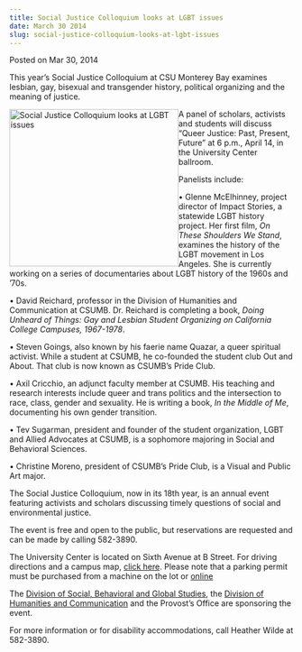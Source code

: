 ```yaml
---
title: Social Justice Colloquium looks at LGBT issues
date: March 30 2014
slug: social-justice-colloquium-looks-at-lgbt-issues
---
```





<span class="date">Posted on Mar 30, 2014    </span>
<p>This year&#x2019;s Social Justice Colloquium at CSU Monterey Bay
examines lesbian, gay, bisexual and transgender history, political
organizing and the meaning of justice.</p>
<p><img alt="Social Justice Colloquium looks at LGBT issues" src="http://news.csumb.edu/sites/default/files/65/attachments/news/images/lgbt_for_web.jpg" style="float:left; width:300px; height:279px">A panel of
scholars, activists and students will discuss &#x201C;Queer Justice: Past,
Present, Future&#x201D; at 6 p.m., April 14, in the University Center
ballroom.</img></p>
<p>Panelists include:</p>
<p>&#x2022; Glenne McElhinney, project director of Impact Stories, a
statewide LGBT history project. Her first film, <em>On These
Shoulders We Stand</em>, examines the history of the LGBT movement
in Los Angeles. She is currently working on a series of
documentaries about LGBT history of the 1960s and &#x2019;70s.</p>
<p>&#x2022; David Reichard, professor in the Division of Humanities and
Communication at CSUMB. Dr. Reichard is completing a book,
<em>Doing Unheard of Things: Gay and Lesbian Student Organizing on
California College Campuses, 1967-1978</em>.</p>
<p>&#x2022; Steven Goings, also known by his faerie name Quazar, a queer
spiritual activist. While a student at CSUMB, he co-founded the
student club Out and About. That club is now known as CSUMB&#x2019;s Pride
Club.</p>
<p>&#x2022; Axil Cricchio, an adjunct faculty member at CSUMB. His
teaching and research interests include queer and trans politics
and the intersection to race, class, gender and sexuality. He is
writing a book, <em>In the Middle of Me</em>, documenting his own
gender transition.</p>
<p>&#x2022; Tev Sugarman, president and founder of the student
organization, LGBT and Allied Advocates at CSUMB, is a sophomore
majoring in Social and Behavioral Sciences.</p>
<p>&#x2022; Christine Moreno, president of CSUMB&#x2019;s Pride Club, is a Visual
and Public Art major.</p>
<p>The Social Justice Colloquium, now in its 18th year, is an
annual event featuring activists and scholars discussing timely
questions of social and environmental justice.</p>
<p>The event is free and open to the public, but reservations are
requested and can be made by calling 582-3890.</p>
<p>The University Center is located on Sixth Avenue at B Street.
For driving directions and a campus map, <a href="http://csumb.edu/maps" rel="nofollow">click here</a>. Please note
that a parking permit must be purchased from a machine on the lot
or <a href="http://parking.csumb.edu/buy-permit" rel="nofollow">online</a></p>
<p>The <a href="http://sbgs.csumb.edu" rel="nofollow">Division of
Social, Behavioral and Global Studies</a>, the <a href="http://hcom.csumb.edu" rel="nofollow">Division of Humanities and
Communication</a> and the Provost&#x2019;s Office are sponsoring the
event.</p>
<p>For more information or for disability accommodations, call
Heather Wilde at 582-3890.</p>





